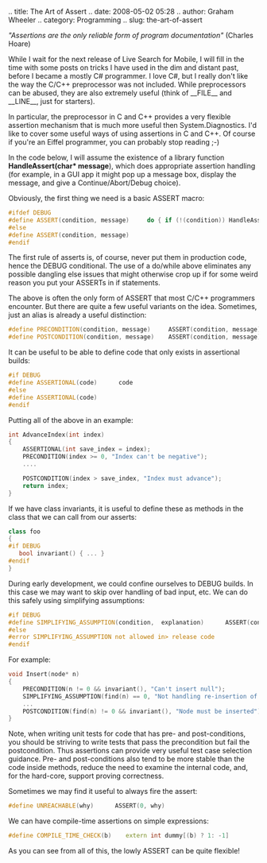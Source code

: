 .. title: The Art of Assert
.. date: 2008-05-02 05:28
.. author: Graham Wheeler
.. category: Programming
.. slug: the-art-of-assert


*"Assertions are the only reliable form of program documentation"*
(Charles Hoare)

While I wait for the next release of Live Search for Mobile, I will fill
in the time with some posts on tricks I have used in the dim and distant
past, before I became a mostly C\# programmer. I love C\#, but I really
don't like the way the C/C++ preprocessor was not included. While
preprocessors can be abused, they are also extremely useful (think of
\_\_FILE\_\_ and \_\_LINE\_\_, just for starters).

In particular, the preprocessor in C and C++ provides a very flexible
assertion mechanism that is much more useful then System.Diagnostics.
I'd like to cover some useful ways of using assertions in C and C++. Of
course if you're an Eiffel programmer, you can probably stop reading ;-)

In the code below, I will assume the existence of a library function
**HandleAssert(char\* message**), which does appropriate assertion
handling (for example, in a GUI app it might pop up a message box,
display the message, and give a Continue/Abort/Debug choice).

Obviously, the first thing we need is a basic ASSERT macro:

```c++
#ifdef DEBUG
#define ASSERT(condition, message)     do { if (!(condition)) HandleAssert(message); } while (0)
#else
#define ASSERT(condition, message)
#endif
```

The first rule of asserts is, of course, never put them in production
code, hence the DEBUG conditional. The use of a do/while above
eliminates any possible dangling else issues that might otherwise crop
up if for some weird reason you put your ASSERTs in if statements.

The above is often the only form of ASSERT that most C/C++ programmers
encounter. But there are quite a few useful variants on the idea.
Sometimes, just an alias is already a useful distinction:

```c++
#define PRECONDITION(condition, message)     ASSERT(condition, message)
#define POSTCONDITION(condition, message)    ASSERT(condition, message)
```

It can be useful to be able to define code that only exists in
assertional builds:

```c++
#if DEBUG
#define ASSERTIONAL(code)      code
#else
#define ASSERTIONAL(code)
#endif
```

Putting all of the above in an example:

```c++
int AdvanceIndex(int index)
{
    ASSERTIONAL(int save_index = index);
    PRECONDITION(index >= 0, "Index can't be negative");
    ....

    POSTCONDITION(index > save_index, "Index must advance");
    return index;
}
```

If we have class invariants, it is useful to define these as methods in
the class that we can call from our asserts:

```c++
class foo
{
#if DEBUG
   bool invariant() { ... }
#endif
}
```

During early development, we could confine ourselves to DEBUG builds. In
this case we may want to skip over handling of bad input, etc. We can do
this safely using simplifying assumptions:

```c++
#if DEBUG
#define SIMPLIFYING_ASSUMPTION(condition,  explanation)      ASSERT(condition, explanation)
#else
#error SIMPLIFYING_ASSUMPTION not allowed in> release code
#endif
```

For example:

```c++
void Insert(node* n)
{
    PRECONDITION(n != 0 && invariant(), "Can't insert null");
    SIMPLIFYING_ASSUMPTION(find(n) == 0, "Not handling re-insertion of existing node yet");
    ...
    POSTCONDITION(find(n) != 0 && invariant(), "Node must be inserted");
}
```

Note, when writing unit tests for code that has pre- and
post-conditions, you should be striving to write tests that pass the
precondition but fail the postcondition. Thus assertions can provide
very useful test case selection guidance. Pre- and post-conditions also
tend to be more stable than the code inside methods, reduce the need to
examine the internal code, and, for the hard-core, support proving
correctness.

Sometimes we may find it useful to always fire the assert:

```c++
#define UNREACHABLE(why)      ASSERT(0, why)
```

We can have compile-time assertions on simple expressions:

```c++
#define COMPILE_TIME_CHECK(b)    extern int dummy[(b) ? 1: -1]
```

As you can see from all of this, the lowly ASSERT can be quite flexible!
